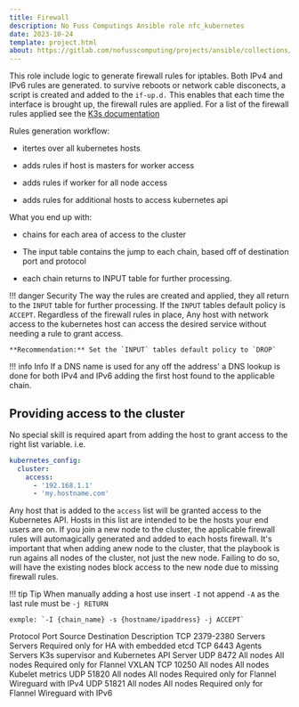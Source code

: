 ```yaml
---
title: Firewall
description: No Fuss Computings Ansible role nfc_kubernetes
date: 2023-10-24
template: project.html
about: https://gitlab.com/nofusscomputing/projects/ansible/collections/kubernetes
---
```


This role include logic to generate firewall rules for iptables. Both IPv4 and IPv6 rules are generated. to survive reboots or network cable disconects, a script is created and added to the `if-up.d.` This enables that each time the interface is brought up, the firewall rules are applied. For a list of the firewall rules applied see the [K3s documentation](https://docs.k3s.io/installation/requirements#inbound-rules-for-k3s-server-nodes)

Rules generation workflow:

- itertes over all kubernetes hosts

- adds rules if host is masters for worker access

- adds rules if worker for all node access

- adds rules for additional hosts to access kubernetes api

What you end up with:

- chains for each area of access to the cluster

- The input table contains the jump to each chain, based off of destination port and protocol

- each chain returns to INPUT table for further processing.

!!! danger Security
    The way the rules are created and applied, they all return to the `INPUT` table for further processing. If the `INPUT` tables default policy is `ACCEPT`. Regardless of the firewall rules in place, Any host with network access to the kubernetes host can access the desired service without needing a rule to grant access.

    **Recommendation:** Set the `INPUT` tables default policy to `DROP`

!!! info Info
    If a DNS name is used for any off the address' a DNS lookup is done for both IPv4 and IPv6 adding the first host found to the applicable chain.


## Providing access to the cluster

No special skill is required apart from adding the host to grant access to the right list variable. i.e.

``` yaml
kubernetes_config:
  cluster:
    access:
      - '192.168.1.1'
      - 'my.hostname.com'
```

Any host that is added to the `access` list will be granted access to the Kubernetes API. Hosts in this list are intended to be the hosts your end users are on. If you join a new node to the cluster, the applicable firewall rules will automagically generated and added to each hosts firewall. It's important that when adding anew node to the cluster, that the playbook is run agains all nodes of the cluster, not just the new node. Failing to do so, will have the existing nodes block access to the new node due to missing firewall rules.


!!! tip Tip
    When manually adding a host use insert `-I` not append `-A` as the last rule must be `-j RETURN`

    exmple: `-I {chain_name} -s {hostname/ipaddress} -j ACCEPT`



Protocol	Port	Source	Destination	Description
TCP	2379-2380	Servers	Servers	Required only for HA with embedded etcd
TCP	6443	Agents	Servers	K3s supervisor and Kubernetes API Server
UDP	8472	All nodes	All nodes	Required only for Flannel VXLAN
TCP	10250	All nodes	All nodes	Kubelet metrics
UDP	51820	All nodes	All nodes	Required only for Flannel Wireguard with IPv4
UDP	51821	All nodes	All nodes	Required only for Flannel Wireguard with IPv6






